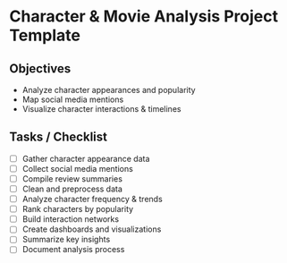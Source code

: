 # Character & Movie Analysis Project Template

## Objectives
- Analyze character appearances and popularity
- Map social media mentions
- Visualize character interactions & timelines

## Tasks / Checklist
- [ ] Gather character appearance data
- [ ] Collect social media mentions
- [ ] Compile review summaries
- [ ] Clean and preprocess data
- [ ] Analyze character frequency & trends
- [ ] Rank characters by popularity
- [ ] Build interaction networks
- [ ] Create dashboards and visualizations
- [ ] Summarize key insights
- [ ] Document analysis process
